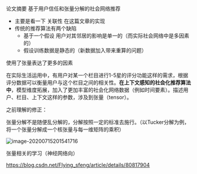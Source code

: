 论文摘要 基于用户信任和张量分解的社会网络推荐

- 主要是看一下 关联性 在这篇文章的实现
- 传统的推荐算法有两个缺陷
  - 基于一个假设 用户对其邻居的影响是单一的（而实际社会网络中是多因素的）
  - 假设训练数据是静态的（新数据加入带来重算的问题）



使用了张量表达了更多的因素

在实际生活运用中，有用户对某一个栏目进行1-5星的评分功能这样的需求，根据评分数据可以衡量用户与这个栏目之间的相关性。**在上下文感知的社会化推荐算法中**，模型维度拓展，加入了更加丰富的社会化网络数据（例如时间要素）。描述用户、栏目、上下文这样的参数，涉及到张量（tensor）。

之前理解的修正：

张量分解不是随便乱分解的，分解按照一定的标准去施行。（以Tucker分解为例，将一个张量分解成一个核张量与每一维矩阵的乘积）

![image-20200715201541716](https://picturefac.oss-cn-hangzhou.aliyuncs.com/img/20200715201541.png)

张量相关的学习（神经网络向）

https://blog.csdn.net/Flying_sfeng/article/details/80817904

